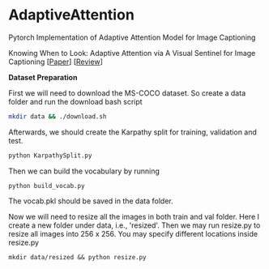 # AdaptiveAttention
Pytorch Implementation of Adaptive Attention Model for Image Captioning

Knowing When to Look: Adaptive Attention via A Visual Sentinel for Image Captioning [[Paper](https://arxiv.org/abs/1612.01887)] [[Review](https://github.com/yufengm/Papers/blob/master/reviews/lu2016knowing.md)]

**Dataset Preparation**

First we will need to download the MS-COCO dataset. So create a data folder and run the download bash script

``` bash
mkdir data && ./download.sh
```

Afterwards, we should create the Karpathy split for training, validation and test.

``` bash
python KarpathySplit.py
```

Then we can build the vocabulary by running 

```
python build_vocab.py
```

The vocab.pkl should be saved in the data folder.

Now we will need to resize all the images in both train and val folder. Here I create a new folder under data, i.e., 'resized'. Then we may run resize.py to resize all images into 256 x 256. You may specify different locations inside resize.py

```
mkdir data/resized && python resize.py
```
